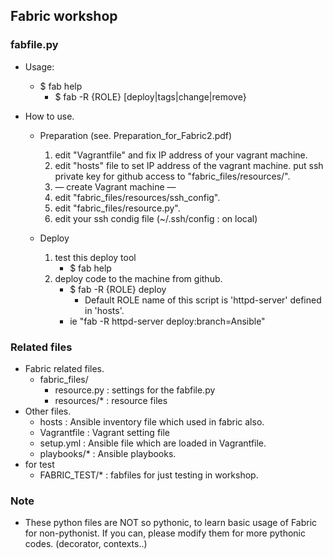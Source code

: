 ## Fabric workshop 

### fabfile.py
* Usage: 
    * $ fab help
      * $ fab -R {ROLE} [deploy|tags|change|remove}
* How to use.

    * Preparation (see. Preparation_for_Fabric2.pdf)
        1. edit "Vagrantfile" and fix IP address of your vagrant machine.
        1. edit "hosts" file to set IP address of the vagrant machine.
put ssh private key for github access to "fabric_files/resources/".
        1. — create Vagrant machine —
        1. edit "fabric_files/resources/ssh_config".
        1. edit "fabric_files/resource.py".
        1. edit your ssh condig file (~/.ssh/config : on local)
                
    * Deploy
        1. test this deploy tool
            * $ fab help
        1. deploy code to the machine from github.
            * $ fab -R {ROLE} deploy
                * Default ROLE name of this script is 'httpd-server' defined in 'hosts'.
            * ie "fab -R httpd-server deploy:branch=Ansible"

    
### Related files
* Fabric related files.
    * fabric_files/
      * resource.py : settings for the fabfile.py
      * resources/* : resource files
* Other files.
    * hosts : Ansible inventory file which used in fabric also.
    * Vagrantfile : Vagrant setting file
    * setup.yml   : Ansible file which are loaded in Vagrantfile.
    * playbooks/* : Ansible playbooks.
* for test
    * FABRIC_TEST/* : fabfiles for just testing in workshop.


### Note
* These python files are NOT so pythonic, to learn basic usage of Fabric for non-pythonist. If you can, please modify them for more pythonic codes. (decorator, contexts..)
